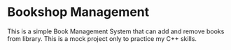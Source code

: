 # Bookshop Management
This is a simple Book Management System that can add and remove books from library. This is a mock project only to practice my C++ skills.

